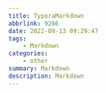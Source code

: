```yaml
---
title: TyporaMarkdown
abbrlink: 9266
date: 2022-09-13 09:29:47
tags:
    - Markdown
categories: 
    - other
summary: Markdown
description: Markdown
---
```


